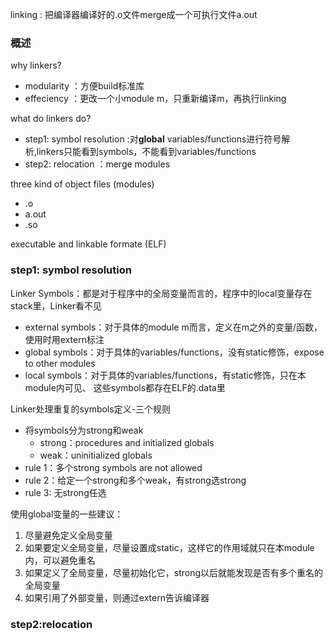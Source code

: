 linking : 把编译器编译好的.o文件merge成一个可执行文件a.out

### 概述
why linkers?
- modularity ：方便build标准库
- effeciency ：更改一个小module m，只重新编译m，再执行linking

what do linkers do?
- step1: symbol resolution :对**global** variables/functions进行符号解析,linkers只能看到symbols，不能看到variables/functions
- step2: relocation ：merge modules

three kind of object files (modules)
- .o
- a.out
- .so

executable and linkable formate (ELF)


### step1: symbol resolution
Linker Symbols：都是对于程序中的全局变量而言的，程序中的local变量存在stack里，Linker看不见
- external symbols：对于具体的module m而言，定义在m之外的变量/函数，使用时用extern标注
- global symbols：对于具体的variables/functions，没有static修饰，expose to other modules
- local symbols：对于具体的variables/functions，有static修饰，只在本module内可见、
这些symbols都存在ELF的.data里

Linker处理重复的symbols定义-三个规则
- 将symbols分为strong和weak
  - strong：procedures and initialized globals
  - weak：uninitialized globals
- rule 1：多个strong symbols are not allowed
- rule 2：给定一个strong和多个weak，有strong选strong
- rule 3: 无strong任选

使用global变量的一些建议：
1. 尽量避免定义全局变量
2. 如果要定义全局变量，尽量设置成static，这样它的作用域就只在本module内，可以避免重名
3. 如果定义了全局变量，尽量初始化它，strong以后就能发现是否有多个重名的全局变量
4. 如果引用了外部变量，则通过extern告诉编译器

### step2:relocation